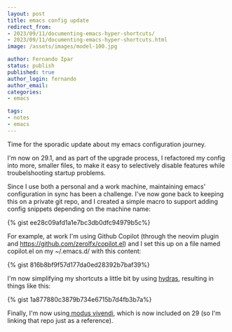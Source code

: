 ```yaml
---
layout: post
title: emacs config update
redirect_from:
- 2023/09/11/documenting-emacs-hyper-shortcuts/
- 2023/09/11/documenting-emacs-hyper-shortcuts.html
image: /assets/images/model-100.jpg

author: Fernando Ipar
status: publish
published: true
author_login: fernando
author_email:
categories:
- emacs

tags:
- notes
- emacs
---
```


Time for the sporadic update about my emacs configuration journey.

I'm now on 29.1, and as part of the upgrade process, I refactored my config into more, smaller files, to make it easy to selectively disable features while troubelshooting startup problems.

Since I use both a personal and a work machine, maintaining emacs' configuration in sync has been a challenge. I've now gone back to keeping this on a private git repo, and I created a simple macro to support adding config snippets depending on the machine name:

{% gist ee28c09afd1a1e7bc3db0dfc94979b5c%}

For example, at work I'm using Github Copilot (through the neovim plugin and https://github.com/zerolfx/copilot.el) and I set this up on a file named copilot.el on my ~/.emacs.d/ with this content:

{% gist 816b8bf9f57d177da0ed28392b7baf39%}

I'm now simplifying my shortcuts a little bit by using [hydras](https://github.com/abo-abo/hydra), resulting in things like this:

{% gist 1a877880c3879b734e6715b7d4fb3b7a%}

Finally, I'm now using[ modus vivendi](https://github.com/protesilaos/modus-themes), which is now included on 29 (so I'm linking that repo just as a reference).
